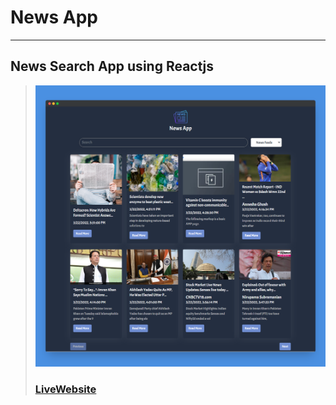 # News App
---
News Search App using Reactjs
---
> ![Website](public/images/screenshotapp.png)
> ### [LiveWebsite](https://react-news-ap.netlify.app/)
